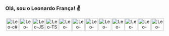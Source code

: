 ### Olá, sou o Leonardo França! ✌️

<!--
**LeonardoFrn/LeonardoFrn** is a ✨ _special_ ✨ repository because its `README.md` (this file) appears on your GitHub profile.

Here are some ideas to get you started:

- 🔭 I’m currently working on ...
- 🌱 I’m currently learning ...
- 👯 I’m looking to collaborate on ...
- 🤔 I’m looking for help with ...
- 💬 Ask me about ...
- 📫 How to reach me: ...
- 😄 Pronouns: ...
- ⚡ Fun fact: ...
-->
<div align="center">
 <div style="display: flex; flex-direction: row; justify-content: space-around;"><br>
  <img align="center" alt="Leo-c#" title="C#" width="40" heigth="30" src="https://cdn.jsdelivr.net/gh/devicons/devicon@latest/icons/csharp/csharp-original.svg" />
  <img align="center" alt="Leo-NodeJS" title="NodeJS" width="40" heigth="30" src="https://cdn.jsdelivr.net/gh/devicons/devicon@latest/icons/nodejs/nodejs-plain-wordmark.svg" />
  <img align="center" alt="Leo-JS" title="Javascript" width="40" heigth="30" src="https://cdn.jsdelivr.net/gh/devicons/devicon@latest/icons/javascript/javascript-plain.svg" />
  <img align="center" alt="Leo-TS" title="Typescript" width="40" heigth="30" src="https://cdn.jsdelivr.net/gh/devicons/devicon@latest/icons/typescript/typescript-original.svg" />
  <img align="center" alt="Leo-react" title="React" width="40" heigth="30" src="https://cdn.jsdelivr.net/gh/devicons/devicon@latest/icons/react/react-original.svg" />
  <img align="center" alt="Leo-sqlserver" title="SQLServer" width="40" heigth="30" src="https://cdn.jsdelivr.net/gh/devicons/devicon@latest/icons/microsoftsqlserver/microsoftsqlserver-original.svg" />
  <img align="center" alt="Leo-mysql" title="MySQL" width="40" heigth="30" src="https://cdn.jsdelivr.net/gh/devicons/devicon@latest/icons/mysql/mysql-original-wordmark.svg" />
  <img align="center" alt="Leo-postgres" title="Postgres" width="40" heigth="30" src="https://cdn.jsdelivr.net/gh/devicons/devicon@latest/icons/postgresql/postgresql-plain.svg" />
  <img align="center" alt="Leo-tailwind" title="Tailwind" width="40" heigth="30" src="https://cdn.jsdelivr.net/gh/devicons/devicon@latest/icons/tailwindcss/tailwindcss-original.svg" />
  <img align="center" alt="Leo-bootstrap" title="Bootstrap" width="40" heigth="30" src="https://cdn.jsdelivr.net/gh/devicons/devicon@latest/icons/bootstrap/bootstrap-original.svg" />
  <img align="center" alt="Leo-css" title="CSS" width="40" heigth="30" src="https://cdn.jsdelivr.net/gh/devicons/devicon@latest/icons/css3/css3-original.svg" />
  <img align="center" alt="Leo-Android" title="Android" width="40" heigth="30" src="https://cdn.jsdelivr.net/gh/devicons/devicon@latest/icons/android/android-plain.svg" />
 </div>
 <br>
 <img align="center" alt="" src="https://user-images.githubusercontent.com/70382532/138322189-2db8df52-9dcb-40a0-88a8-c365466bd33d.gif" />
</div>
<br/>
